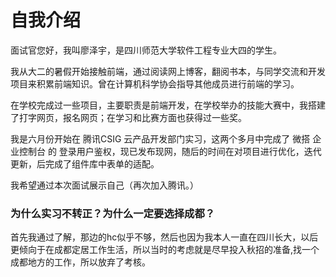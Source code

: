 # 自我介绍	

面试官您好，我叫廖泽宇，是四川师范大学软件工程专业大四的学生。

我从大二的暑假开始接触前端，通过阅读网上博客，翻阅书本，与同学交流和开发项目来积累前端知识。曾在计算机科学协会指导其他成员进行前端的学习。

在学校完成过一些项目，主要职责是前端开发，在学校举办的技能大赛中，我搭建了打字网页，报名网页；在学习和比赛方面也获得过一些奖。

我是六月份开始在 腾讯CSIG 云产品开发部门实习，这两个多月中完成了 微搭 企业控制台 的 登录用户鉴权，现已发布现网，随后的时间在对项目进行优化，迭代更新，后完成了组件库中表单的适配。

我希望通过本次面试展示自己（再次加入腾讯。）



### 为什么实习不转正？为什么一定要选择成都？

首先我通过了解，那边的hc似乎不够，然后也因为我本人一直在四川长大，以后更倾向于在成都定居工作生活，所以当时的考虑就是尽早投入秋招的准备,找一个成都地方的工作，所以放弃了考核。
